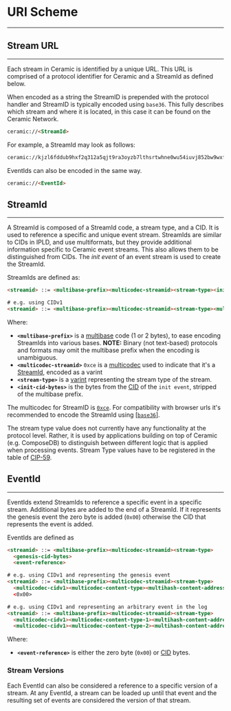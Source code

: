# **URI Scheme**

---

## **Stream URL**

---

Each stream in Ceramic is identified by a unique URL. This URL is comprised of a protocol identifier for Ceramic and a StreamId as defined below.

When encoded as a string the StreamID is prepended with the protocol handler and StreamID is typically encoded using `base36`. This fully describes which stream and where it is located, in this case it can be found on the Ceramic Network.


```html
ceramic://<StreamId>
```

For example, a StreamId may look as follows:

```html
ceramic://kjzl6fddub9hxf2q312a5qjt9ra3oyzb7lthsrtwhne0wu54iuvj852bw9wxfvs
```

EventIds can also be encoded in the same way. 

```html
ceramic://<EventId>
```

## **StreamId**

---

A StreamId is composed of a StreamId code, a stream type, and a CID. It is used to reference a specific and unique event stream. StreamIds are similar to CIDs in IPLD, and use multiformats, but they provide additional information specific to Ceramic event streams. This also allows them to be distinguished from CIDs. The *init event* of an event stream is used to create the StreamId. 

StreamIds are defined as:

```html
<streamid> ::= <multibase-prefix><multicodec-streamid><stream-type><init-cid-bytes>

# e.g. using CIDv1
<streamid> ::= <multibase-prefix><multicodec-streamid><stream-type><multicodec-cidv1><multicodec-content-type><multihash-content-address>
```

Where:

- **`<multibase-prefix>`** is a [multibase](https://github.com/multiformats/multibase) code (1 or 2 bytes), to ease encoding StreamIds into various bases. **NOTE:** Binary (not text-based) protocols and formats may omit the multibase prefix when the encoding is unambiguous.
- **`<multicodec-streamid>`** `0xce` is a [multicodec](https://github.com/multiformats/multicodec) used to indicate that it's a [StreamId](https://github.com/multiformats/multicodec/blob/master/table.csv#L78), encoded as a varint
- **`<stream-type>`** is a [varint](https://github.com/multiformats/unsigned-varint) representing the stream type of the stream.
- **`<init-cid-bytes>`** is the bytes from the [CID](https://github.com/multiformats/cid) of the `init event`,  stripped of the multibase prefix.

The multicodec for StreamID is [`0xce`](https://github.com/multiformats/multicodec/blob/master/table.csv#L78). For compatibility with browser urls it's recommended to encode the StreamId using [[`base36`]](https://github.com/multiformats/multibase).

The stream type value does not currently have any functionality at the protocol level. Rather, it is used by applications building on top of Ceramic (e.g. ComposeDB) to distinguish between different logic that is applied when processing events. Stream Type values have to be registered in the table of [CIP-59](https://github.com/ceramicnetwork/CIP/blob/main/CIPs/CIP-59/CIP-59.md#registered-values). 

## **EventId**

---

EventIds extend StreamIds to reference a specific event in a specific stream. Additional bytes are added to the end of a StreamId. If it represents the genesis event the zero byte is added (`0x00`) otherwise the CID that represents the event is added.

EventIds are defined as

```html
<streamid> ::= <multibase-prefix><multicodec-streamid><stream-type>
  <genesis-cid-bytes>
  <event-reference>

# e.g. using CIDv1 and representing the genesis event
<streamid> ::= <multibase-prefix><multicodec-streamid><stream-type>
  <multicodec-cidv1><multicodec-content-type><multihash-content-address>
  <0x00>

# e.g. using CIDv1 and representing an arbitrary event in the log
<streamid> ::= <multibase-prefix><multicodec-streamid><stream-type>
  <multicodec-cidv1><multicodec-content-type-1><multihash-content-address-1>
  <multicodec-cidv1><multicodec-content-type-2><multihash-content-address-2>

```

Where:

- **`<event-reference>`** is either the zero byte (`0x00`) or [CID](https://github.com/multiformats/cid) bytes.

### **Stream Versions**

Each EventId can also be considered a reference to a specific version of a stream. At any EventId, a stream can be loaded up until that event and the resulting set of events are considered the version of that stream.
